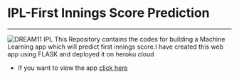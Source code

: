 # IPL-First Innings Score Prediction
-------
![DREAM11 IPL](redme_resources/ipl5.jpg)
This Repository contains the codes for building a Machine Learning app which will predict first innings score.I have created this web app using FLASK and deployed it on heroku cloud
- If you want to view the app
[click here](https://ipl-first-innings-score-1234.herokuapp.com/)
